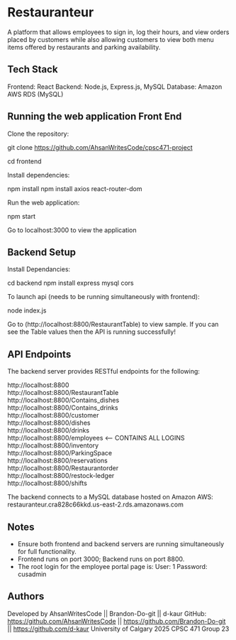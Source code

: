 # Restauranteur

A platform that allows employees to sign in, log their hours, and view orders placed by customers while also allowing customers to view both menu items offered by restaurants and parking availability. 

## Tech Stack

Frontend: React
Backend: Node.js, Express.js, MySQL
Database: Amazon AWS RDS (MySQL)

## Running the web application Front End

Clone the repository:

   git clone https://github.com/AhsanWritesCode/cpsc471-project
   
   cd frontend

Install dependencies:

   npm install
   npm install axios react-router-dom

Run the web application:

   npm start

Go to localhost:3000 to view the application


## Backend Setup

   Install Dependancies:

   cd backend
   npm install express mysql cors

   To launch api (needs to be running simultaneously with frontend):
   
   node index.js

Go to (http://localhost:8800/RestaurantTable) to view sample. If you can see the Table values then the API is running successfully!

## API Endpoints

The backend server provides RESTful endpoints for the following:

http://localhost:8800  
http://localhost:8800/RestaurantTable  
http://localhost:8800/Contains_dishes  
http://localhost:8800/Contains_drinks  
http://localhost:8800/customer  
http://localhost:8800/dishes  
http://localhost:8800/drinks  
http://localhost:8800/employees  <-- CONTAINS ALL LOGINS
http://localhost:8800/inventory  
http://localhost:8800/ParkingSpace  
http://localhost:8800/reservations  
http://localhost:8800/Restaurantorder  
http://localhost:8800/restock-ledger  
http://localhost:8800/shifts  

The backend connects to a MySQL database hosted on Amazon AWS: restauranteur.cra828c66kkd.us-east-2.rds.amazonaws.com

## Notes

- Ensure both frontend and backend servers are running simultaneously for full functionality.
- Frontend runs on port 3000; Backend runs on port 8800.
- The root login for the employee portal page is:
      User: 1
      Password: cusadmin

## Authors

Developed by AhsanWritesCode || Brandon-Do-git || d-kaur
GitHub: https://github.com/AhsanWritesCode || https://github.com/Brandon-Do-git || https://github.com/d-kaur
University of Calgary 2025 CPSC 471 Group 23